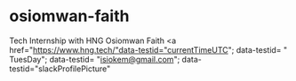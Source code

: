# osiomwan-faith
Tech Internship with HNG
<h>Osiomwan Faith <h>
   <a href="https://www.hng.tech/"data-testid="currentTimeUTC"; data-testid= " TuesDay"; data-testid= "isiokem@gmail.com"; data-testid="slackProfilePicture"</a> 
